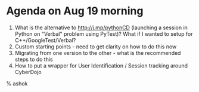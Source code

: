 

# Agenda on Aug 19 morning

1. What is the alternative to http://j.mp/pythonCD (launching a session in Python on "Verbal" problem using PyTest)? What if I wanted to setup for C++/GoogleTest/Verbal? 
2. Custom starting points - need to get clarity on how to do this now
3. Migrating from one version to the other - what is the recommended steps to do this
4. How to put a wrapper for User Identification / Session tracking around CyberDojo 

  % ashok
  